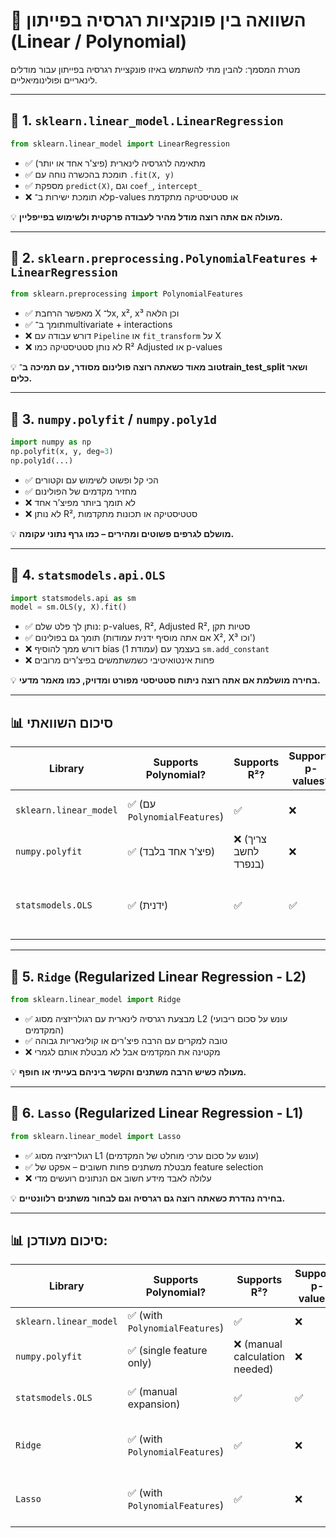 # 🧠 השוואה בין פונקציות רגרסיה בפייתון (Linear / Polynomial)

מטרת המסמך: להבין מתי להשתמש באיזו פונקציית רגרסיה בפייתון עבור מודלים לינאריים ופולינומיאליים.

---

## 📘 1. `sklearn.linear_model.LinearRegression`

```python
from sklearn.linear_model import LinearRegression
```

- ✅ מתאימה לרגרסיה לינארית (פיצ'ר אחד או יותר)
- ✅ תומכת בהכשרה נוחה עם `.fit(X, y)`
- ✅ מספקת `predict(X)`, וגם `coef_`, `intercept_`
- ❌ לא תומכת ישירות ב־p-values או סטטיסטיקה מתקדמת

💡 **מעולה אם אתה רוצה מודל מהיר לעבודה פרקטית ולשימוש בפייפליין.**

---

## 📘 2. `sklearn.preprocessing.PolynomialFeatures` + `LinearRegression`

```python
from sklearn.preprocessing import PolynomialFeatures
```

- ✅ מאפשר הרחבת X ל־x, x², x³ וכן הלאה
- ✅ תומך ב־multivariate + interactions
- ❌ דורש עבודה עם `Pipeline` או `fit_transform` על X
- ❌ לא נותן סטטיסטיקה כמו R² Adjusted או p-values

💡 **טוב מאוד כשאתה רוצה פולינום מסודר, עם תמיכה ב־train_test_split ושאר כלים.**

---

## 📘 3. `numpy.polyfit` / `numpy.poly1d`

```python
import numpy as np
np.polyfit(x, y, deg=3)
np.poly1d(...)
```

- ✅ הכי קל ופשוט לשימוש עם וקטורים
- ✅ מחזיר מקדמים של הפולינום
- ❌ לא תומך ביותר מפיצ’ר אחד
- ❌ לא נותן R², סטטיסטיקה או תכונות מתקדמות

💡 **מושלם לגרפים פשוטים ומהירים – כמו גרף נתוני עקומה.**

---

## 📘 4. `statsmodels.api.OLS`

```python
import statsmodels.api as sm
model = sm.OLS(y, X).fit()
```

- ✅ נותן לך פלט שלם: p-values, R², Adjusted R², סטיות תקן
- ✅ תומך גם בפולינום (אם אתה מוסיף ידנית עמודות X², X³ וכו')
- ❌ דורש ממך להוסיף bias (עמודת 1) בעצמך עם `sm.add_constant`
- ❌ פחות אינטואיטיבי כשמשתמשים בפיצ’רים מרובים

💡 **בחירה מושלמת אם אתה רוצה ניתוח סטטיסטי מפורט ומדויק, כמו מאמר מדעי.**

---

## 📊 סיכום השוואתי

| Library                  | Supports Polynomial? | Supports R²? | Supports p-values? | Best Suited For                        |
|--------------------------|------------------|--------------|--------------------|----------------------------------------|
| `sklearn.linear_model`   | ✅ (עם `PolynomialFeatures`) | ✅ | ❌ | Machine learning ו־pipeline             |
| `numpy.polyfit`          | ✅ (פיצ’ר אחד בלבד)         | ❌ (צריך לחשב בנפרד) | ❌ | גרפים פשוטים ומהירים                  |
| `statsmodels.OLS`        | ✅ (ידנית)                  | ✅ | ✅ | ניתוח סטטיסטי מתקדם (כמו מאמרים)       |
---

## 📘 5. `Ridge` (Regularized Linear Regression - L2)

```python
from sklearn.linear_model import Ridge
```

- ✅ מבצעת רגרסיה לינארית עם רגולריזציה מסוג L2 (עונש על סכום ריבועי המקדמים)
- ✅ טובה למקרים עם הרבה פיצ'רים או קולינאריות גבוהה
- ❌ מקטינה את המקדמים אבל לא מבטלת אותם לגמרי

💡 **מעולה כשיש הרבה משתנים והקשר ביניהם בעייתי או חופף.**

---

## 📘 6. `Lasso` (Regularized Linear Regression - L1)

```python
from sklearn.linear_model import Lasso
```

- ✅ רגולריזציה מסוג L1 (עונש על סכום ערכי מוחלט של המקדמים)
- ✅ מבטלת משתנים פחות חשובים – אפקט של feature selection
- ❌ עלולה לאבד מידע חשוב אם הנתונים רועשים מדי

💡 **בחירה נהדרת כשאתה רוצה גם רגרסיה וגם לבחור משתנים רלוונטיים.**

---

## 📊 סיכום מעודכן:

| Library                | Supports Polynomial?             | Supports R²?                    | Supports p-values? | Regularization | Best Suited For                                      |
|------------------------|----------------------------------|----------------------------------|---------------------|----------------|------------------------------------------------------|
| `sklearn.linear_model` | ✅ (with `PolynomialFeatures`)   | ✅                                | ❌                  | ❌             | ML workflows and pipelines                          |
| `numpy.polyfit`        | ✅ (single feature only)         | ❌ (manual calculation needed)   | ❌                  | ❌             | Simple and quick curve fitting                      |
| `statsmodels.OLS`      | ✅ (manual expansion)            | ✅                                | ✅                  | ❌             | Advanced statistical analysis                       |
| `Ridge`                | ✅ (with `PolynomialFeatures`)   | ✅                                | ❌                  | ✅ (L2)        | Handles multicollinearity and improves generalization |
| `Lasso`                | ✅ (with `PolynomialFeatures`)   | ✅                                | ❌                  | ✅ (L1)        | Automatic feature selection and sparsity            |
